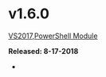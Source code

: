 # v1.6.0

[VS2017](https://marketplace.visualstudio.com/items?itemName=AdamRDriscoll.PowerShellProToolsforVisualStudio2017),[PowerShell Module](https://www.powershellgallery.com/packages/PowerShellProTools/1.6.0)  

**Released: 8-17-2018** 

- 





